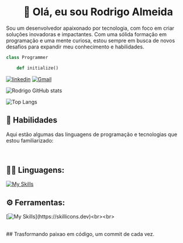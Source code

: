 <h1 align="center">
	👋 Olá, eu sou Rodrigo Almeida </h1>


Sou um desenvolvedor apaixonado por tecnologia, com foco em criar soluções inovadoras e impactantes. Com uma sólida formação em programação e uma mente curiosa, estou sempre em busca de novos desafios para expandir meu conhecimento e habilidades.
 

```python
class Programmer

	def initialize() 
```


[![linkedin](https://img.shields.io/badge/LinkedIn-0077B5?style=for-the-badge&logo=linkedin&logoColor=white)](https://www.linkedin.com/in/rodrigo-almeida-b22219212/) 
<a href="#" title="Gmail">
  <img src="https://img.shields.io/badge/-Gmail-FF0000?style=flat-square&labelColor=FF0000&logo=gmail&logoColor=white&link=rodrigodssalmeida@gmail.com" alt="Gmail"/></a>


![Rodrigo GitHub stats](https://github-readme-stats.vercel.app/api?username=rodrigodssa&show_icons=true&theme=dark)

![Top Langs](https://github-readme-stats.vercel.app/api/top-langs/?username=rodrigodssa&show_icons=true&theme=dark)

## 🚀 Habilidades

Aqui estão algumas das linguagens de programação e tecnologias que estou familiarizado:
<div style="display: inline_block"><br/>


## 👨‍💻 Linguagens: 
[![My Skills](https://skillicons.dev/icons?i=python)](https://skillicons.dev)
## ⚙️ Ferramentas:
[![My Skills](https://skillicons.dev/icons?i=git,github,vscode,discord,linux,)](https://skillicons.dev)<br><br>

</div><br/>
## Trasformando paixao em código, um commit de cada vez.


